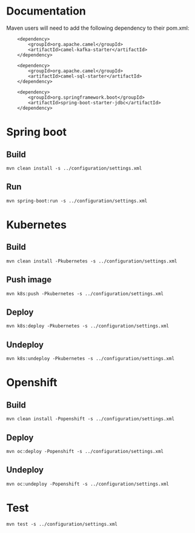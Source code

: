 

# Documentation

Maven users will need to add the following dependency to their pom.xml:
```
    <dependency>
        <groupId>org.apache.camel</groupId>
        <artifactId>camel-kafka-starter</artifactId>
    </dependency>
    
    <dependency>
        <groupId>org.apache.camel</groupId>
        <artifactId>camel-sql-starter</artifactId>
    </dependency>

    <dependency>
        <groupId>org.springframework.boot</groupId>
        <artifactId>spring-boot-starter-jdbc</artifactId>
    </dependency>
```


# Spring boot

## Build
```
mvn clean install -s ../configuration/settings.xml
```

## Run
```
mvn spring-boot:run -s ../configuration/settings.xml
```


# Kubernetes

## Build
```
mvn clean install -Pkubernetes -s ../configuration/settings.xml
```

## Push image
```
mvn k8s:push -Pkubernetes -s ../configuration/settings.xml
```

## Deploy
```
mvn k8s:deploy -Pkubernetes -s ../configuration/settings.xml
```

## Undeploy
```
mvn k8s:undeploy -Pkubernetes -s ../configuration/settings.xml
```


# Openshift

## Build
```
mvn clean install -Popenshift -s ../configuration/settings.xml
```

## Deploy
```
mvn oc:deploy -Popenshift -s ../configuration/settings.xml
```

## Undeploy
```
mvn oc:undeploy -Popenshift -s ../configuration/settings.xml
```


# Test
```
mvn test -s ../configuration/settings.xml
```